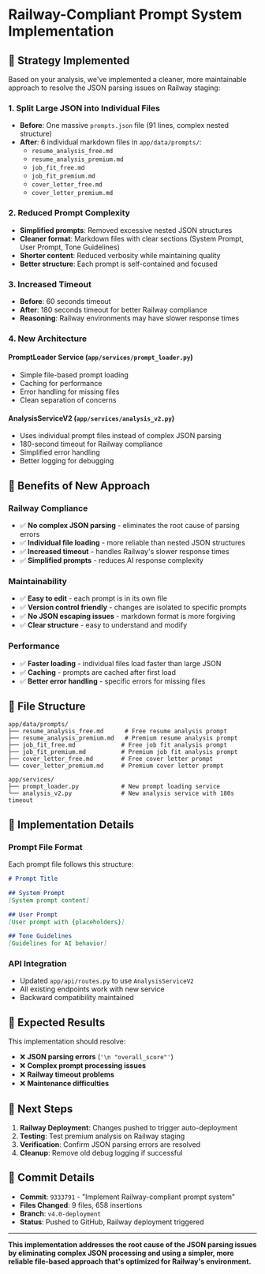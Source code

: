 # Railway-Compliant Prompt System Implementation

## 🎯 **Strategy Implemented**

Based on your analysis, we've implemented a cleaner, more maintainable approach to resolve the JSON parsing issues on Railway staging:

### **1. Split Large JSON into Individual Files**
- **Before**: One massive `prompts.json` file (91 lines, complex nested structure)
- **After**: 6 individual markdown files in `app/data/prompts/`:
  - `resume_analysis_free.md`
  - `resume_analysis_premium.md` 
  - `job_fit_free.md`
  - `job_fit_premium.md`
  - `cover_letter_free.md`
  - `cover_letter_premium.md`

### **2. Reduced Prompt Complexity**
- **Simplified prompts**: Removed excessive nested JSON structures
- **Cleaner format**: Markdown files with clear sections (System Prompt, User Prompt, Tone Guidelines)
- **Shorter content**: Reduced verbosity while maintaining quality
- **Better structure**: Each prompt is self-contained and focused

### **3. Increased Timeout**
- **Before**: 60 seconds timeout
- **After**: 180 seconds timeout for better Railway compliance
- **Reasoning**: Railway environments may have slower response times

### **4. New Architecture**

#### **PromptLoader Service** (`app/services/prompt_loader.py`)
- Simple file-based prompt loading
- Caching for performance
- Error handling for missing files
- Clean separation of concerns

#### **AnalysisServiceV2** (`app/services/analysis_v2.py`)
- Uses individual prompt files instead of complex JSON parsing
- 180-second timeout for Railway compliance
- Simplified error handling
- Better logging for debugging

## 🚀 **Benefits of New Approach**

### **Railway Compliance**
- ✅ **No complex JSON parsing** - eliminates the root cause of parsing errors
- ✅ **Individual file loading** - more reliable than nested JSON structures
- ✅ **Increased timeout** - handles Railway's slower response times
- ✅ **Simplified prompts** - reduces AI response complexity

### **Maintainability**
- ✅ **Easy to edit** - each prompt is in its own file
- ✅ **Version control friendly** - changes are isolated to specific prompts
- ✅ **No JSON escaping issues** - markdown format is more forgiving
- ✅ **Clear structure** - easy to understand and modify

### **Performance**
- ✅ **Faster loading** - individual files load faster than large JSON
- ✅ **Caching** - prompts are cached after first load
- ✅ **Better error handling** - specific errors for missing files

## 📁 **File Structure**

```
app/data/prompts/
├── resume_analysis_free.md      # Free resume analysis prompt
├── resume_analysis_premium.md   # Premium resume analysis prompt
├── job_fit_free.md             # Free job fit analysis prompt
├── job_fit_premium.md          # Premium job fit analysis prompt
├── cover_letter_free.md        # Free cover letter prompt
└── cover_letter_premium.md     # Premium cover letter prompt

app/services/
├── prompt_loader.py            # New prompt loading service
└── analysis_v2.py              # New analysis service with 180s timeout
```

## 🔧 **Implementation Details**

### **Prompt File Format**
Each prompt file follows this structure:
```markdown
# Prompt Title

## System Prompt
[System prompt content]

## User Prompt
[User prompt with {placeholders}]

## Tone Guidelines
[Guidelines for AI behavior]
```

### **API Integration**
- Updated `app/api/routes.py` to use `AnalysisServiceV2`
- All existing endpoints work with new service
- Backward compatibility maintained

## 🎯 **Expected Results**

This implementation should resolve:
- ❌ **JSON parsing errors** (`'\n "overall_score"'`)
- ❌ **Complex prompt processing issues**
- ❌ **Railway timeout problems**
- ❌ **Maintenance difficulties**

## 🚀 **Next Steps**

1. **Railway Deployment**: Changes pushed to trigger auto-deployment
2. **Testing**: Test premium analysis on Railway staging
3. **Verification**: Confirm JSON parsing errors are resolved
4. **Cleanup**: Remove old debug logging if successful

## 📝 **Commit Details**

- **Commit**: `9333791` - "Implement Railway-compliant prompt system"
- **Files Changed**: 9 files, 658 insertions
- **Branch**: `v4.0-deployment`
- **Status**: Pushed to GitHub, Railway deployment triggered

---

**This implementation addresses the root cause of the JSON parsing issues by eliminating complex JSON processing and using a simpler, more reliable file-based approach that's optimized for Railway's environment.**
